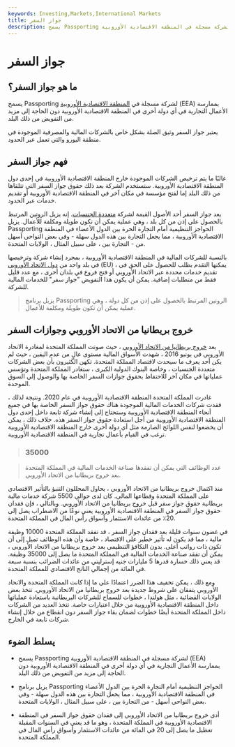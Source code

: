 ```yaml
---
keywords: Investing,Markets,International Markets
title: جواز السفر
description: يسمح Passporting لشركة مسجلة في المنطقة الاقتصادية الأوروبية (EEA) بممارسة الأعمال التجارية في أي دولة أخرى في المنطقة الاقتصادية الأوروبية دون إذن إضافي.
---
```


# جواز السفر
## ما هو جواز السفر؟

يسمح Passporting لشركة مسجلة في [المنطقة الاقتصادية الأوروبية](/european-economic-area-eea-agreement) (EEA) بممارسة الأعمال التجارية في أي دولة أخرى في المنطقة الاقتصادية الأوروبية دون الحاجة إلى مزيد من التفويض من ذلك البلد.

يعتبر جواز السفر وثيق الصلة بشكل خاص بالشركات المالية والمصرفية الموجودة في منطقة اليورو والتي تعمل عبر الحدود.

## فهم جواز السفر

غالبًا ما يتم ترخيص الشركات الموجودة خارج المنطقة الاقتصادية الأوروبية في إحدى دول المنطقة الاقتصادية الأوروبية. ستستخدم الشركة بعد ذلك حقوق جواز السفر التي تتلقاها من ذلك البلد إما لفتح مؤسسة في مكان آخر في المنطقة الاقتصادية الأوروبية أو تقديم خدمات عبر الحدود.

يعد جواز السفر أحد الأصول القيمة لشركة [متعددة الجنسيات](/multinationalcorporation). إنه يزيل الروتين المرتبط بالحصول على إذن من كل بلد ، وهي عملية يمكن أن تكون طويلة ومكلفة للأعمال. يزيل Passporting الحواجز التنظيمية أمام التجارة الحرة بين الدول الأعضاء في المنطقة الاقتصادية الأوروبية ، مما يجعل التجارة بين هذه الدول سهلة - وفي بعض النواحي أسهل من - التجارة بين ، على سبيل المثال ، الولايات المتحدة.

بالنسبة للشركات المالية في المنطقة الاقتصادية الأوروبية ، بمجرد إنشاء شركة وترخيصها في بلد واحد من [دول الاتحاد الأوروبي](/europeanunion) (EU) ، يمكنها التقدم بطلب للحصول على الحق في تقديم خدمات محددة عبر الاتحاد الأوروبي أو فتح فروع في بلدان أخرى ، مع عدد قليل فقط من متطلبات إضافية. يمكن أن يكون هذا التفويض "جواز سفر" للخدمات المالية للشركة.

> يزيل برنامج Passporting الروتين المرتبط بالحصول على إذن من كل دولة ، وهي عملية يمكن أن تكون طويلة ومكلفة للأعمال.

>

## خروج بريطانيا من الاتحاد الأوروبي وجوازات السفر

بعد [خروج بريطانيا من الاتحاد الأوروبي](/brexit) ، حيث صوتت المملكة المتحدة لمغادرة الاتحاد الأوروبي في يونيو 2016 ، شهدت الأسواق المالية مستوى عالٍ من عدم اليقين ، حيث لم يكن أحد يعرف ما سيحدث لاقتصاد المملكة المتحدة. تكهن الكثيرون بأن بعض الشركات متعددة الجنسيات ، وخاصة البنوك الدولية الكبرى ، ستغادر المملكة المتحدة وتؤسس عملياتها في مكان آخر للاحتفاظ بحقوق جوازات السفر الخاصة بها والوصول إلى السوق الموحدة.

غادرت المملكة المتحدة المنطقة الاقتصادية الأوروبية في عام 2020. ونتيجة لذلك ، فقدت شركات الخدمات المالية الموجودة هناك حقوق جواز السفر الخاصة بها في جميع أنحاء المنطقة الاقتصادية الأوروبية وستحتاج إلى إنشاء شركة تابعة داخل إحدى دول المنطقة الاقتصادية الأوروبية من أجل استعادة حقوق جواز السفر هذه. خلاف ذلك ، يمكن أن يخضعوا لنفس اللوائح الصارمة مثل أي دولة أخرى خارج المنطقة الاقتصادية الأوروبية ترغب في القيام بأعمال تجارية في المنطقة الاقتصادية الأوروبية.

> ### 35000

> عدد الوظائف التي يمكن أن تفقدها صناعة الخدمات المالية في المملكة المتحدة بعد خروج بريطانيا من الاتحاد الأوروبي.

>

منذ اكتمال خروج بريطانيا من الاتحاد الأوروبي ، يحاول المحللون التنبؤ بالتأثير الاقتصادي على المملكة المتحدة وقطاعها المالي. كان لدى حوالي 5500 شركة خدمات مالية بريطانية حقوق جواز سفر قبل خروج بريطانيا من الاتحاد الأوروبي. وبالتالي ، فإن فقدان حقوق جواز السفر في المنطقة الاقتصادية الأوروبية يعني نوعًا من الاضطراب يصل إلى 20٪ من عائدات الاستثمار وأسواق رأس المال في المملكة المتحدة.

في غضون سنوات قليلة بعد فقدان جواز السفر ، قد تفقد المملكة المتحدة 10000 وظيفة مالية ، مما قد يكون له تأثير خطير على الاقتصاد ، خاصة وأن هذه الوظائف تميل إلى أن تكون ذات رواتب أعلى. بدون التكافؤ التنظيمي بعد خروج بريطانيا من الاتحاد الأوروبي ، يمكن أن تفقد صناعة الخدمات المالية في المملكة المتحدة ما يصل إلى 35000 وظيفة. قد يعني ذلك خسارة قدرها 5 مليارات جنيه إسترليني من عائدات الضرائب بنسبة سبعة في المائة من إجمالي الناتج الاقتصادي للمملكة المتحدة.

ومع ذلك ، يمكن تخفيف هذا الضرر اعتمادًا على ما إذا كانت المملكة المتحدة والاتحاد الأوروبي يتفقان على شروط جديدة بعد خروج بريطانيا من الاتحاد الأوروبي. تتخذ بعض الولايات القضائية ، مثل هولندا ، خطوات للسماح للشركات البريطانية باستعادة عملياتها داخل المنطقة الاقتصادية الأوروبية من خلال اعتبارات خاصة. تتخذ العديد من الشركات داخل المملكة المتحدة أيضًا خطوات لضمان بقاء جواز السفر دون انقطاع من خلال إنشاء شركات تابعة في الخارج.

## يسلط الضوء

- يسمح Passporting لشركة مسجلة في المنطقة الاقتصادية الأوروبية (EEA) بممارسة الأعمال التجارية في أي دولة أخرى في المنطقة الاقتصادية الأوروبية دون الحاجة إلى مزيد من التفويض من ذلك البلد.

- يزيل برنامج Passporting الحواجز التنظيمية أمام التجارة الحرة بين الدول الأعضاء في المنطقة الاقتصادية الأوروبية ، مما يجعل التجارة بين هذه الدول سهلة - وفي بعض النواحي أسهل - من التجارة بين ، على سبيل المثال ، الولايات المتحدة.

- أدى خروج بريطانيا من الاتحاد الأوروبي إلى فقدان حقوق جواز السفر في المنطقة الاقتصادية الأوروبية في المملكة المتحدة ، وهو ما قد يعني في السنوات المقبلة تعطيل ما يصل إلى 20 في المائة من عائدات الاستثمار وأسواق رأس المال في المملكة المتحدة.


